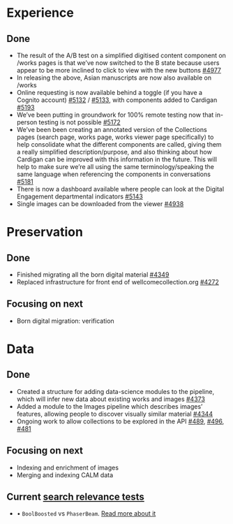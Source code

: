 # Experience
## Done
- The result of the A/B test on a simplified digitised content component on /works pages is that we’ve now switched to the B state because users appear to be more inclined to click to view with the new buttons [#4977](https://github.com/wellcomecollection/wellcomecollection.org/issues/4977)
- In releasing the above, Asian manuscripts are now also available on /works
- Online requesting is now available behind a toggle (if you have a Cognito account) [#5132](https://github.com/wellcomecollection/wellcomecollection.org/issues/5132) / [#5133](https://github.com/wellcomecollection/wellcomecollection.org/issues/5132), with components added to Cardigan [#5193](https://github.com/wellcomecollection/wellcomecollection.org/issues/5193)
- We’ve been putting in groundwork for 100% remote testing now that in-person testing is not possible [#5172](https://github.com/wellcomecollection/wellcomecollection.org/issues/5172)
- We’ve been been creating an annotated version of the Collections pages (search page, works page, works viewer page specifically) to help consolidate what the different components are called, giving them a really simplified description/purpose, and also thinking about how Cardigan can be improved with this information in the future. This will help to make sure we’re all using the same terminology/speaking the same language when referencing the components in conversations [#5181](https://github.com/wellcomecollection/wellcomecollection.org/issues/5181)
- There is now a dashboard available where people can look at the Digital Engagement departmental indicators [#5143](https://github.com/wellcomecollection/wellcomecollection.org/issues/5143)
- Single images can be downloaded from the viewer [#4938](https://github.com/wellcomecollection/wellcomecollection.org/issues/4938)


# Preservation
## Done
- Finished migrating all the born digital material [#4349](https://github.com/wellcomecollection/platform/issues/4349)
- Replaced infrastructure for front end of wellcomecollection.org [#4272](https://github.com/wellcomecollection/platform/issues/4272)

## Focusing on next
- Born digital migration: verification


# Data
## Done
-	Created a structure for adding data-science modules to the pipeline, which will infer new data about existing works and images [#4373](https://github.com/wellcomecollection/platform/issues/4373)
-	Added a module to the Images pipeline which describes images’ features, allowing people to discover visually similar material [#4344](https://github.com/wellcomecollection/platform/issues/4344)
-	Ongoing work to allow collections to be explored in the API [#489](https://github.com/wellcomecollection/catalogue/pull/489), [#496](https://github.com/wellcomecollection/catalogue/pull/496), [#481](https://github.com/wellcomecollection/catalogue/pull/481)


## Focusing on next
- Indexing and enrichment of images
- Merging and indexing CALM data


## Current [search relevance tests](https://docs.wellcomecollection.org/catalogue/search_relevance/tests)
-	•	`BoolBoosted` vs `PhaserBeam`. [Read more about it](https://docs.wellcomecollection.org/catalogue/search_relevance/tests/008-boolboosted-vs-phaserbeam )
